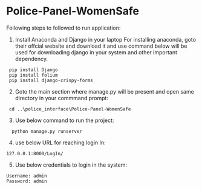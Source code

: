 # Police-Panel-WomenSafe

Following steps to followed to run application:

1. Install Anaconda and Django in your laptop
For installing anaconda, goto their offcial website and download it and use command below will be used for downloading django in your system and other important dependency.
```
 pip install Django 
 pip install folium
 pip install django-crispy-forms
```

2. Goto the main section where manage.py will be present and open same directory in your commmand prompt:
```
 cd ..\police_interface\Police-Panel-WomenSafe
```

3. Use below command to run the project:
```
  python manage.py runserver
```

4. use below URL for reaching login In:
```
127.0.0.1:8000/LogIn/
```

5. Use below credentials to login in the system:
```
Username: admin
Password: admin
```
